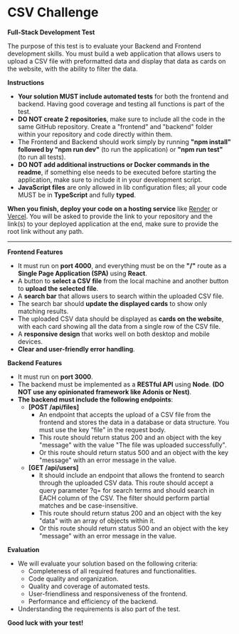 # CSV Challenge

**Full-Stack Development Test**

The purpose of this test is to evaluate your Backend and Frontend development skills. You must build a web application that allows users to upload a CSV file with preformatted data and display that data as cards on the website, with the ability to filter the data.

**Instructions**

- **Your solution MUST include automated tests** for both the frontend and backend. Having good coverage and testing all functions is part of the test.
- **DO NOT create 2 repositories**, make sure to include all the code in the same GitHub repository. Create a "frontend" and "backend" folder within your repository and code directly within them.
- The Frontend and Backend should work simply by running **"npm install" followed by "npm run dev"** (to run the application) or **"npm run test"** (to run all tests).
- **DO NOT add additional instructions or Docker commands in the readme**, if something else needs to be executed before starting the application, make sure to include it in your development script.
- **JavaScript files** are only allowed in lib configuration files; all your code MUST be in **TypeScript** and fully **typed**.

**When you finish, deploy your code on a hosting service** like [Render](https://render.com/) or [Vercel](https://vercel.com/). You will be asked to provide the link to your repository and the link(s) to your deployed application at the end, make sure to provide the root link without any path.

---

**Frontend Features**

- It must run on **port 4000**, and everything must be on the **"/"** route as a **Single Page Application (SPA)** using **React**.
- A button to **select a CSV file** from the local machine and another button to **upload the selected file**.
- A **search bar** that allows users to search within the uploaded CSV file.
- The search bar should **update the displayed cards** to show only matching results.
- The uploaded CSV data should be displayed as **cards on the website**, with each card showing all the data from a single row of the CSV file.
- A **responsive design** that works well on both desktop and mobile devices.
- **Clear and user-friendly error handling**.

**Backend Features**

- It must run on **port 3000**.
- The backend must be implemented as a **RESTful API** using **Node**. **(DO NOT use any opinionated framework like Adonis or Nest)**.
- **The backend must include the following endpoints**:
  - **[POST /api/files]**
    - An endpoint that accepts the upload of a CSV file from the frontend and stores the data in a database or data structure. You must use the key "file" in the request body.
    - This route should return status 200 and an object with the key "message" with the value "The file was uploaded successfully".
    - Or this route should return status 500 and an object with the key "message" with an error message in the value.
  - **[GET /api/users]**
    - It should include an endpoint that allows the frontend to search through the uploaded CSV data. This route should accept a query parameter ?q= for search terms and should search in EACH column of the CSV. The filter should perform partial matches and be case-insensitive.
    - This route should return status 200 and an object with the key "data" with an array of objects within it.
    - Or this route should return status 500 and an object with the key "message" with an error message in the value.

**Evaluation**

- We will evaluate your solution based on the following criteria:
  - Completeness of all required features and functionalities.
  - Code quality and organization.
  - Quality and coverage of automated tests.
  - User-friendliness and responsiveness of the frontend.
  - Performance and efficiency of the backend.
- Understanding the requirements is also part of the test.

**Good luck with your test!**
